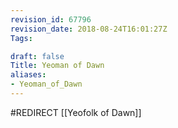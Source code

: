 ```yaml
---
revision_id: 67796
revision_date: 2018-08-24T16:01:27Z
Tags:

draft: false
Title: Yeoman of Dawn
aliases:
- Yeoman_of_Dawn
---
```

#REDIRECT [[Yeofolk of Dawn]]